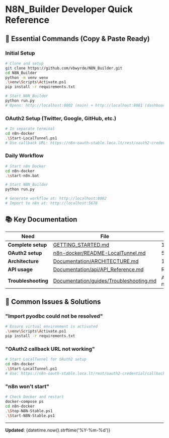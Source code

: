 # N8N_Builder Developer Quick Reference

## 🚀 Essential Commands (Copy & Paste Ready)

### Initial Setup
```bash
# Clone and setup
git clone https://github.com/vbwyrde/N8N_Builder.git
cd N8N_Builder
python -m venv venv
.\venv\Scripts\Activate.ps1
pip install -r requirements.txt

# Start N8N_Builder
python run.py
# Opens: http://localhost:8002 (main) + http://localhost:8081 (dashboard)
```

### OAuth2 Setup (Twitter, Google, GitHub, etc.)
```bash
# In separate terminal
cd n8n-docker
.\Start-LocalTunnel.ps1
# Use callback URL: https://n8n-oauth-stable.loca.lt/rest/oauth2-credential/callback
```

### Daily Workflow
```bash
# Start n8n Docker
cd n8n-docker
.\start-n8n.bat

# Start N8N_Builder  
python run.py

# Generate workflow at: http://localhost:8002
# Import to n8n at: http://localhost:5678
```

## 📚 Key Documentation

| Need | File | Time |
|------|------|------|
| **Complete setup** | [GETTING_STARTED.md](GETTING_STARTED.md) | 15 min |
| **OAuth2 setup** | [n8n-docker/README-LocalTunnel.md](n8n-docker/README-LocalTunnel.md) | 5 min |
| **Architecture** | [Documentation/ARCHITECTURE.md](Documentation/ARCHITECTURE.md) | 10 min |
| **API usage** | [Documentation/api/API_Reference.md](Documentation/api/API_Reference.md) | Reference |
| **Troubleshooting** | [Documentation/guides/Troubleshooting.md](Documentation/guides/Troubleshooting.md) | As needed |

## 🔧 Common Issues & Solutions

### "Import pyodbc could not be resolved"
```bash
# Ensure virtual environment is activated
.\venv\Scripts\Activate.ps1
pip install -r requirements.txt
```

### "OAuth2 callback URL not working"
```bash
# Start LocalTunnel for OAuth2 setup
cd n8n-docker
.\Start-LocalTunnel.ps1
# Use: https://n8n-oauth-stable.loca.lt/rest/oauth2-credential/callback
```

### "n8n won't start"
```bash
# Check Docker and restart
docker-compose ps
cd n8n-docker
.\Stop-N8N-Stable.ps1
.\Start-N8N-Stable.ps1
```

---
**Updated**: {datetime.now().strftime('%Y-%m-%d')}
